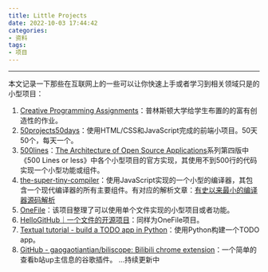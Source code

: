 ```yaml
---
title: Little Projects
date: 2022-10-03 17:44:42
categories:
- 资料
tags:
- 项目
---
```

---
本文记录一下那些在互联网上的一些可以让你快速上手或者学习到相关领域只是的小型项目：
<!--more-->

1. [Creative Programming Assignments](https://introcs.cs.princeton.edu/java/assignments/)：普林斯顿大学给学生布置的的富有创造性的作业。
2. [50projects50days](https://github.com/bradtraversy/50projects50days)：使用HTML/CSS和JavaScript完成的前端小项目。50天50个，每天一个。
3. [500lines](https://github.com/aosabook/500lines)：[The Architecture of Open Source Applications](http://aosabook.org/en/index.html)系列第四版中《500 Lines or less》中各个小型项目的官方实现，其使用不到500行的代码实现一个小型功能或组件。
4. [the-super-tiny-compiler](https://github.com/jamiebuilds/the-super-tiny-compiler)：使用JavaScript实现的一个小型的编译器，其包含一个现代编译器的所有主要组件。有对应的解析文章：[有史以来最小的编译器源码解析](https://segmentfault.com/a/1190000016402699)
5. [OneFile](https://github.com/521xueweihan/OneFile)：该项目整理了可以使用单个文件实现的小型项目或者功能。
6. [HelloGitHub｜一个文件的开源项目](https://hellogithub.com/onefile)：同样为OneFile项目。
7. [Textual tutorial - build a TODO app in Python](https://mathspp.com/blog/textual-tutorial-build-a-todo-app-in-python)：使用Python构建一个TODO app。
8. [GitHub - gaogaotiantian/biliscope: Bilibili chrome extension](https://github.com/gaogaotiantian/biliscope)：一个简单的查看b站up主信息的谷歌插件。
...持续更新中